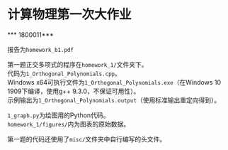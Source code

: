 # 计算物理第一次大作业
\*\*\* 1800011\*\*\*

报告为`homework_b1.pdf`

第一题正交多项式的程序在`homework_1/`文件夹下。  
代码为`1_Orthogonal_Polynomials.cpp`。  
Windows x64可执行文件为`1_Orthogonal_Polynomials.exe`（在Windows 10 1909下编译，使用g++ 9.3.0，不保证可用性）。  
示例输出为`1_Orthogonal_Polynomials.output`（使用标准输出重定向得到）。  

`1_graph.py`为绘图用的Python代码。  
`homework_1/figures/`内为图表的原始数据。

第一题的代码还使用了`misc/`文件夹中自行编写的头文件。
